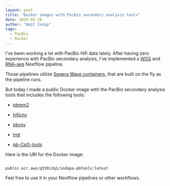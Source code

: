 ```yaml
---
layout: post
title: "Docker images with PacBio secondary analysis tools"
date: 2025-02-20
author: "Amit Indap"
tags:
  - PacBio
  - Docker
---
```


I've been working a lot with PacBio Hifi data lately. 
After having zero experience with PacBio secondary analysis, I've implemented a [WGS](https://github.com/indapa/nextflow-hifi-wgs) and [RNA-seq](https://github.com/indapa/nextflow-isoseq-indapa) Nextflow pipeline. 

Those pipelines utilize [Seqera Wave containers](https://seqera.io/wave/), that are built on the fly as the pipeline runs.

But today I made a public Docker image with the PacBio secondary analysis tools that includes the following tools:

- [pbmm2](https://github.com/PacificBiosciences/pbmm2)

- [hificnv](https://github.com/PacificBiosciences/HiFiCNV)

- [pbvsv](https://github.com/PacificBiosciences/pbsv)

- [trgt](https://github.com/PacificBiosciences/trgt)

- [pb-CpG-tools](https://github.com/PacificBiosciences/pb-CpG-tools)

Here is the URI for the Docker image:

```

public.ecr.aws/q3t0i2q1/indapa-pbtools:latest

```

Feel free to use it in your Nextflow pipelines or other workflows.